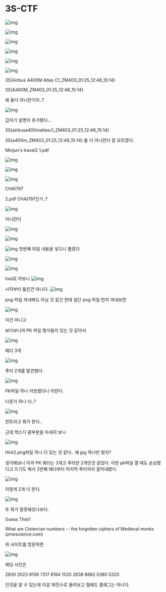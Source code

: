 # 3S-CTF

![img](https://github.com/user-attachments/assets/497ffaee-d2c7-45aa-a362-ff6314352196)



![img](https://github.com/user-attachments/assets/dbcbb452-02fa-4799-a41e-c0b0f76351b8)




![img](https://github.com/user-attachments/assets/d4b7ccc7-b1f0-44f4-83e7-f33302a1c768)



![img](https://github.com/user-attachments/assets/1eeb3492-a33b-4896-bc7a-8730226daadf)


![img](https://github.com/user-attachments/assets/f799a555-f8c4-48fa-b7f6-614eaf89eb43)


![img](https://github.com/user-attachments/assets/6fca0d65-dcb3-4570-b060-b23b67e41cce)

3S{Airbus A400M Atlas C1_ZM403_01:25_12:48_15:14} 

3S{A400M_ZM403_01:25_12:48_15:14} 

왜 둘다 아니란거지..?

![img](https://github.com/user-attachments/assets/a4dba980-7801-4f3b-b79b-343f03d0b45d)



갑자기 설명이 추가됐다...



3S{airbusa400matlasc1_ZM403_01:25_12:48_15:14} 

3S{a400m_ZM403_01:25_12:48_15:14} 
둘 다 아니란다 잘 모르겠다.




Minjun's travel2
1.pdf

![img](https://github.com/user-attachments/assets/ed416b83-f33b-4d42-b05b-902e69a3c24a)



![img](https://github.com/user-attachments/assets/05ad6a86-5e2b-48a7-9247-e1664f766ec7)



![img](https://github.com/user-attachments/assets/a1427b96-414a-4732-9b14-4799684245b1)


CHAI797


2.pdf
CHAI797인가..?

![img](https://github.com/user-attachments/assets/28975233-5d11-445c-9eb0-498c47c85f67)



아니란다


![img](https://github.com/user-attachments/assets/4e2fed69-f24b-4f7b-8779-01cc06e94ddc)

![img](https://github.com/user-attachments/assets/4047e2a0-f078-4559-a540-ace6e85148c9)

![img](https://github.com/user-attachments/assets/592789dc-77fc-49e7-91aa-e11965be91af)
첫번째 파일 내용을 넣으니 풀렸다



![img](https://github.com/user-attachments/assets/05447ba2-de09-4e93-ae27-16ffa65ca45f)




![img](https://github.com/user-attachments/assets/cc8ab28a-89c5-4460-8576-e16750e2286d)


hxd로 까보니
![img](https://github.com/user-attachments/assets/db22e136-d42e-4956-b829-5846c9ce20f6)



시작부터 틀린건 아니다.
![img](https://github.com/user-attachments/assets/cdef98de-0d65-4842-8595-d8e0b8e53f63)




png 파일 꺼내봐도 아닐 것 같긴 한데 일단 png 파일 먼저 꺼내보면


![img](https://github.com/user-attachments/assets/9da9f2b2-e7fe-4ece-b7f2-ca3a927c3ae3)



이건 아니고

보다보니까 PK 파일 형식들이 있는 것 같아서

![img](https://github.com/user-attachments/assets/62d625e5-6af0-4b33-a0c1-1f9287af2771)




헤더 3개

![img](https://github.com/user-attachments/assets/7cda40fb-b8fa-439d-9e73-6a3a1279496b)


푸터 2개를 발견했다.

![img](https://github.com/user-attachments/assets/76e370b4-5862-442b-abd8-e85db60ceee9)


PK파일 하나 카빙했더니 이런다.

다른거 하나 더..?

![img](https://github.com/user-attachments/assets/927b97b8-8785-4efa-881a-eeffaa6d4ab3)



힌트라고 뭐가 뜬다..

근데 헥스디 끝부분을 자세히 보니

![img](https://github.com/user-attachments/assets/0d6849a9-c9a5-4027-a36d-01e75f2dfba8)



Hint2.png파일 하나 더 있는 것 같다.. 왜 jpg 하나만 떴지?


생각해보니 아까 PK 헤더는 3개고 푸터만 2개인것 같았다. 이번 pk파일 열 때도 손상됐다고 뜨기도 해서 2번째 헤더부터 마지막 푸터까지 끌어내봤다.

![img](https://github.com/user-attachments/assets/a5449aac-e03b-4657-89e8-8ba626f88a8c)


이렇게 2개 다 뜬다.

![img](https://github.com/user-attachments/assets/07f2e351-0101-4a8c-aefe-a09da692dc33)


또 뭐가 잘못돼있나보다.





Guess This!!

﻿What are Cistercian numbers -- the forgotten ciphers of Medieval monks (zmescience.com)



위 사이트를 방문하면

![img](https://github.com/user-attachments/assets/9419bd60-e1d8-41a1-858c-0f742a4dde46)



해당 사진은

2930 2023 9108 7317 8184 1520 2638 8862 0380 5320

인것을 알 수 있는데 이걸 16진수로 돌려보고 뭘해도 플래그는 아니다.
